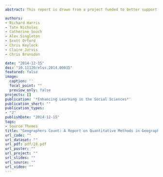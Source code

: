 ```yaml
---
abstract: This report is drawn from a project funded to better support the teachers of quantitative methods in UK social science. In it we identify the types of quantitative methods taught in the geography curricula for UK schools and universities, and discuss attitudes towards those methods amongst students and teachers. We argue that geography has benefitted from its position at the intersection of the sciences, social sciences and humanities, retaining a quantitative component. Consequently, levels of basic numeracy and data handling have remained relatively high, leaving the discipline well placed to respond to the call for greater quantitative training within the social sciences in the UK. However, we also suspect that the typical levels of quantitative training in university human geography courses are not sufficiently high to compete on the international stage. As the title suggests, our report is focused on geography. However we raise issues germane to other disciplines including what actually we mean by quantitative methods, what should be taught in a twenty-first century curriculum, how to meaningfully embed those methods in the substantive themes and teaching of a discipline, and whether more should be expected as a minimum standard of quantitative competence than the existing Quality Assurance Agency benchmarks require.

authors:
- Richard Harris
- Tate Nicholas
- Catherine Souch
- Alex Singleton
- Scott Orford
- Chris Keylock
- Claire Jarvis
- Chris Brunsdon

date: "2014-12-15"
doi: "10.11120/elss.2014.00035"
featured: false
image:
  caption: ''
  focal_point: ""
  preview_only: false
projects: []
publication: '*Enhancing Learning in the Social Sciences*'
publication_short: ""
publication_types:
- "2"
publishDate: "2014-12-15"
tags:
- Source Themes
title: "Geographers Count: A Report on Quantitative Methods in Geography"
url_code: ""
url_dataset: ""
url_pdf: pdf/28.pdf
url_poster: ""
url_project: ""
url_slides: ""
url_source: ""
url_video: ""
---
```


